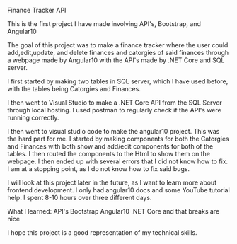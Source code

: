 Finance Tracker API

This is the first project I have made involving API's, Bootstrap, and Angular10 

The goal of this project was to make a finance tracker where the user could add,edit,update, and delete 
finances and catorgies of said finances through a webpage made by Angular10 with the API's made by .NET Core and SQL server.

I first started by making two tables in SQL server, which I have used before, with the tables being Catorgies and Finances.

I then went to Visual Studio to make a .NET Core API from the SQL Server through local hosting. I used postman to regularly check
if the API's were running correctly.

I then went to visual studio code to make the angular10 project. This was the hard part for me. I started by making components 
for both the Catorgies and Finances with both show and add/edit components for both of the tables.
I then routed the components to the Html to show them on the webpage. I then ended up with several errors that I did not know how to fix.
I am at a stopping point, as I do not know how to fix said bugs.

I will look at this project later in the future, as I want to learn more about frontend development.
I only had angular10 docs and some YouTube tutorial help.
I spent 8-10 hours over three different days.

What I learned:
API's
Bootstrap
Angular10
.NET Core
and that breaks are nice

I hope this project is a good representation of my technical skills.
